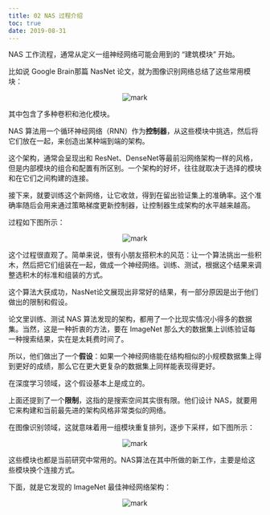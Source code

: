 ```yaml
---
title: 02 NAS 过程介绍
toc: true
date: 2019-08-31
---
```


NAS 工作流程，通常从定义一组神经网络可能会用到的 “建筑模块” 开始。

比如说 Google Brain那篇 NasNet 论文，就为图像识别网络总结了这些常用模块：

<center>

![mark](http://images.iterate.site/blog/image/20190829/vHKNRA253LQr.png?imageslim)

</center>


其中包含了多种卷积和池化模块。


NAS 算法用一个循环神经网络（RNN）作为**控制器**，从这些模块中挑选，然后将它们放在一起，来创造出某种端到端的架构。

这个架构，通常会呈现出和 ResNet、DenseNet等最前沿网络架构一样的风格，但是内部模块的组合和配置有所区别。一个架构的好坏，往往就取决于选择的模块和在它们之间构建的连接。

接下来，就要训练这个新网络，让它收敛，得到在留出验证集上的准确率。这个准确率随后会用来通过策略梯度更新控制器，让控制器生成架构的水平越来越高。

过程如下图所示：


<center>

![mark](http://images.iterate.site/blog/image/20190829/uqhlAufSPF2Q.png?imageslim)

</center>


这个过程很直观了。简单来说，很有小朋友搭积木的风范：让一个算法挑出一些积木，然后把它们组装在一起，做成一个神经网络。训练、测试，根据这个结果来调整选积木的标准和组装的方式。

这个算法大获成功，NasNet论文展现出非常好的结果，有一部分原因是出于他们做出的限制和假设。

论文里训练、测试 NAS 算法发现的架构，都用了一个比现实情况小得多的数据集。当然，这是一种折衷的方法，要在 ImageNet 那么大的数据集上训练验证每一种搜索结果，实在是太耗费时间了。

所以，他们做出了一个**假设**：如果一个神经网络能在结构相似的小规模数据集上得到更好的成绩，那么它在更大更复杂的数据集上同样能表现得更好。

在深度学习领域，这个假设基本上是成立的。

上面还提到了一个**限制**，这指的是搜索空间其实很有限。他们设计 NAS，就要用它来构建和当前最先进的架构风格非常类似的网络。

在图像识别领域，这就意味着用一组模块重复排列，逐步下采样，如下图所示：


<center>

![mark](http://images.iterate.site/blog/image/20190829/mgdQxc3eB8Ys.png?imageslim)

</center>


这些模块也都是当前研究中常用的。NAS算法在其中所做的新工作，主要是给这些模块换个连接方式。

下面，就是它发现的 ImageNet 最佳神经网络架构：


<center>

![mark](http://images.iterate.site/blog/image/20190829/SebeJqb59Hdo.png?imageslim)

</center>
